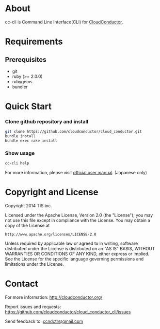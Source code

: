 About
=====

cc-cli is Command Line Interface(CLI) for [CloudConductor](https://github.com/cloudconductor/cloud_conductor).


Requirements
============

Prerequisites
-------------

- git
- ruby (>= 2.0.0)
- rubygems
- bundler

Quick Start
===========

### Clone github repository and install

```bash
git clone https://github.com/cloudconductor/cloud_conductor.git
bundle install
bundle exec rake install
```

### Show usage

```bash
cc-cli help
```

For more information, please visit [official user manual](http://cloudconductor.org/documents/user-manual/conductor-cli). (Japanese only)

Copyright and License
=====================

Copyright 2014 TIS inc.

Licensed under the Apache License, Version 2.0 (the "License");
you may not use this file except in compliance with the License.
You may obtain a copy of the License at

    http://www.apache.org/licenses/LICENSE-2.0

Unless required by applicable law or agreed to in writing, software
distributed under the License is distributed on an "AS IS" BASIS,
WITHOUT WARRANTIES OR CONDITIONS OF ANY KIND, either express or implied.
See the License for the specific language governing permissions and
limitations under the License.


Contact
========

For more information: <http://cloudconductor.org/>

Report issues and requests: <https://github.com/cloudconductor/cloud_conductor_cli/issues>

Send feedback to: <ccndctr@gmail.com>
